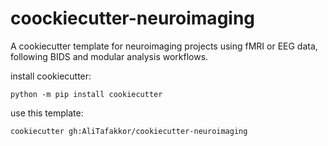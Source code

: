 # coockiecutter-neuroimaging
A cookiecutter template for neuroimaging projects using fMRI or EEG data, following BIDS and modular analysis workflows.

install cookiecutter:
```
python -m pip install cookiecutter
```

use this template:
```
cookiecutter gh:AliTafakkor/cookiecutter-neuroimaging
```